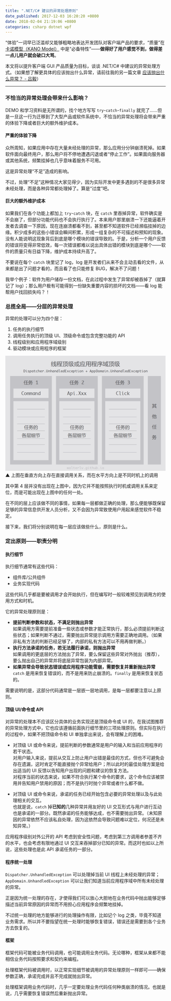```yaml
---
title: ".NET/C# 建议的异常处理原则"
date_published: 2017-12-03 16:20:20 +0800
date: 2018-02-04 21:19:06 +0800
categories: csharp dotnet wpf
---
```


“体验”一词早已泛滥却又能够粗略地表达开发团队对客户端产品的要求，“质量”在 [卡诺模型（KANO Model）](/post/kano-model.html) 中是“必备特性”——**做得好了用户感觉不到，做得差一点儿用户就会破口大骂**。

本文将以提升客户端 GUI 产品质量为目标，谈谈 .NET/C# 中建议的异常处理方式。（如果想了解更具体的应该抛出什么异常，请前往我的另一篇文章 [应该抛出什么异常？ - 吕毅](/post/throws-which-exception.html)）

---

<p id="toc"></p>

### 不恰当的异常处理会带来什么影响？

DEMO 和学习资料是无所谓的，找个地方写写 `try`-`catch`-`finally` 就完了……但是一旦这一行为迁移到了大型产品或软件系统中，不恰当的异常处理将会带来严重的体验下降或者巨大的额外维护成本。

#### 严重的体验下降

众所周知，如果应用中存在大量未经处理的异常，那么应用分分钟崩溃死掉。如果软件面向最终用户，那么用户将不停地遭遇闪退或者“停止工作”。如果面向服务器或其他系统，频繁挂掉也几乎意味着服务不可用。

这是异常处理“不足”造成的影响。

不过，处理“不足”这种情况大家见得少，因为实际开发中更多遇到的不是很多异常未经处理，而是各种异常都处理掉了。算是“过度”吧。

#### 巨大的额外维护成本

如果我们在各个功能上都加上 `try`-`catch` 块，在 `catch` 里吞掉异常，软件确实是不会崩了，但部分功能代码也不会执行执行了。本来用户那里崩溃一下还能逼着开发者去调查一下原因，现在连崩溃都看不到，甚至都不知道软件已经濒临挂掉的边缘。积少成多的这些小错误会瞬间积累，形成一组复杂的不可描述和预知的现象。没有人能说明这现象背后到底是哪个模块的错误导致的。于是，分析一个用户反馈的错误将变得非常低效，每一次错误都难以说出具体出错的模块到底是哪个——软件的质量只有日益下降，维护成本持续升高了。

不要说在每个 `catch` 块里记了 log，log 是开发者们从来不会主动去看的文件，从来都是出了问题才看的，而且看了也只能修复 BUG，解决不了问题！

我举个例子：软件为用户储存一份文档，在此过程中发生了异常却被吞掉了（就算记了 log）；那么用户极有可能得到一份缺失重要内容的损坏的文档——看 log 能帮用户找回损失吗？！

### 总揽全局——分层的异常处理

异常的处理可以分为四个层：

1. 任务的执行细节
1. 调用任务执行的顶级 UI、顶级命令或包含完整功能的 API
1. 线程级别和应用程序域级别
1. 驱动模块或应用程序的框架

![](/static/posts/2017-12-03-10-14-48.png)  
▲ 上图在垂直方向上存在直接调用关系，而在水平方向上是不同时机上的调用

其中第 4 层并没有出现在上图中，因为它并不能按照执行时机或调用关系来定位，而是可能出现在上图中的任何一处。

在不同的层上应该做不同的事情，如果每一层都做正确的处理，那么便能够既保留足够的异常信息供开发人员分析，又不会因为异常致使用户用起来感觉软件不稳定。

接下来，我们将分别说明在每一层应该做些什么，原则是什么。

### 定出原则——职责分明

#### 执行细节

执行细节通常有这些代码：

- 组件库/公共组件
- 业务实现代码

这些代码几乎都是要被调用才会开始执行，但在编写时一般较难预见到调用方的使用方式和时机。

它的异常处理原则是：

- **提前判断参数和状态，不满足则抛出异常**  
如果调用方需要提前准备一些状态或参数才能正常执行，那么必须提前判断这些状态；如果判断不通过，需要抛出异常提示调用方需要正确地调用。（如果非私有方法的判断已经足够了，内部的私有方法可以不用再做判断。）
- **执行方法承诺的任务，若无法履行承诺，则抛出异常**  
如果调用的更底层的方法抛出了异常，要么保留这些异常对外抛出（推荐），要么抛出自己的异常并将底层异常包装为内部异常。
- **如果异常会导致状态错误或应用程序功能雪崩，需要恢复并重新抛出异常**  
`catch` 是用来恢复错误的，而不是用来防止崩溃的。`finally` 是用来恢复状态的。

需要说明的是，这部分代码通常是一层嵌一层地调用，是每一层都要注意以上原则。

#### 顶级 UI/命令或 API

对异常的处理本不应该区分具体的业务实现还是顶级命令或 UI 的，在我试图推荐的异常处理方式中，它也应该遵循前面执行细节里的三项处理原则。但实际在执行的过程中，如果不把顶级命令和 UI 单独拿出来说，会有理解上的困难。

- 对顶级 UI 或命令来说，提前判断的参数通常是用户的输入和当前应用程序的若干状态。  
对用户输入来说，提前从交互上防止用户出错是最佳的方式，但也不可避免会存在遗漏，这时肯定不能直接抛个异常给用户；所以此时的最佳处理方案是给出适当的 UI 反馈以告知用户出现的问题和建议的恢复方法。  
对程序当前的状态来说，如果不符合执行某个命令的要求，这个命令应该被禁用并告知用户禁用的原因；而不是执行时抛个异常或者什么都不做。

- 对顶级 UI 或命令来说，承诺的任务已经开始包含必要的异常处理以及与此处理相关的交互。  
也就是说，`catch` 掉**已知的**几种异常并用友好的 UI 交互形式与用户进行互动也是承诺的一部分。既然承诺的任务能够达成，也不需要抛出异常。（未知原因的异常依然不应该私自处理，因为这依然会导致问题难以定位，何况还是未知异常。）

应用程序级别对外公开的 API 考虑到安全性问题，考虑到第三方调用者参差不齐的水平，也会考虑有限地通过 UI 交互来吞掉部分已知的异常。而这时也如以上所说，这些处理也是此 API 承诺任务的一部分。

#### 程序统一处理

`Dispatcher.UnhandledException` 可以处理掉当前 UI 线程上未经处理的异常；`AppDomain.UnhandledException` 可以让我们知道当前应用程序域中所有未经处理的异常。

正是因为统一处理的存在，才使得我们可以放心大胆地在业务代码中抛出能够足够描述当前异常原因的异常而不用担心应用程序会频繁地挂掉。

不过统一处理的地方能够进行的处理操作有限，比如记个 log 之类，毕竟不知道业务需求。所以并不要指望在统一处理时能够恢复错误，错误还是需要到各个业务方去恢复的。

#### 框架

框架代码可能被业务代码调用，也可能调用业务代码。无论哪种，框架从来都不能相信业务代码按照要求和契约来编程。

处理框架代码被调用时，以正常实现细节被调用的异常处理原则一样即可——确保参数正确，承诺完成并且不完成就抛出异常。

处理框架调用业务代码时，几乎一定要处理业务代码任何种类崩溃的情况。也就是说，几乎需要恢复错误然后重新抛出异常。
